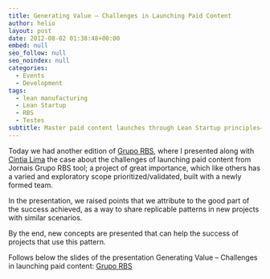 ```yaml
---
title: Generating Value – Challenges in Launching Paid Content
author: helio
layout: post
date: 2012-08-02 01:38:48+00:00
embed: null
seo_follow: null
seo_noindex: null
categories:
  - Events
  - Development
tags:
  - lean manufacturing
  - Lean Startup
  - RBS
  - Testes
subtitle: Master paid content launches through Lean Startup principles—learn replicable patterns for building exploratory products with newly formed teams and varied scope
---
```


Today we had another edition of <a title="Grupo RBS" href="http://www.gruporbs.com.br/" target="_blank">Grupo RBS</a>, where I presented along with <a title="Cintia Lima" href="https://twitter.com/cinti4lim4" target="_blank">Cintia Lima</a> the case about the challenges of launching paid content from Jornais Grupo RBS tool; a project of great importance, which like others has a varied and exploratory scope prioritized/validated, built with a newly formed team.

In the presentation, we raised points that we attribute to the good part of the success achieved, as a way to share replicable patterns in new projects with similar scenarios.

By the end, new concepts are presented that can help the success of projects that use this pattern.

Follows below the slides of the presentation Generating Value – Challenges in launching paid content: [<a title="Grupo RBS" href="http://www.gruporbs.com.br/" target="_blank">Grupo RBS</a>](https://slideshare.id/13831660&doc=gerandovalor-desafiosnolanamentdocontedopago-120801184454-phpapp02)
